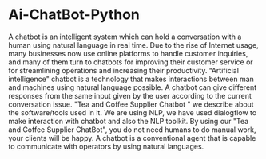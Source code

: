 # Ai-ChatBot-Python
A chatbot is an intelligent system which can hold a conversation with a human using natural language in real time. Due to the rise of Internet usage, many businesses now use online platforms to handle customer inquiries, and many of them turn to chatbots for improving their customer service or for streamlining operations and increasing their productivity. “Artificial intelligence" chatbot is a technology that makes interactions between man and machines using natural language possible. A chatbot can give different responses from the same input given by the user according to the current conversation issue. "Tea and Coffee Supplier Chatbot " we describe about the software/tools used 
in it. We are using NLP, we have used dialogflow to make interaction with chatbot and also the NLP toolkit. By using our "Tea and Coffee Supplier ChatBot", you do not need humans to do manual work, your clients will be happy. A chatbot is a conventional agent that is capable to communicate with operators by using natural languages.

